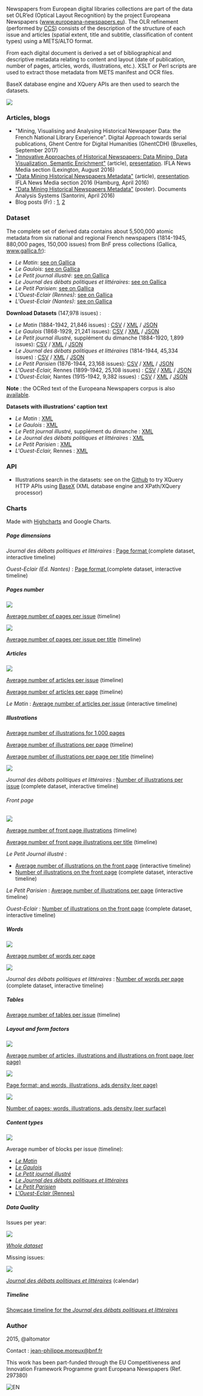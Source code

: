 Newspapers from European digital libraries collections are part of the data set OLR’ed (Optical Layout Recognition) by the project Europeana Newspapers (www.europeana-newspapers.eu). The OLR refinement (performed by [CCS](http://content-conversion.com)) consists of the description of the structure of each issue and articles (spatial extent, title and subtitle, classification of content types) using a METS/ALTO format.

From each digital document is derived a set of bibliographical and descriptive metadata relating to content and layout (date of publication, number of pages, articles, words, illustrations, etc.). XSLT or Perl scripts are used to extract those metadata from METS manifest and OCR files. 

BaseX database engine and XQuery APIs are then used to search the datasets.

![](https://altomator.files.wordpress.com/2016/01/3.png)


### Articles, blogs
- "Mining, Visualising and Analysing Historical Newspaper Data: the French National Library Experience". Digital Approach towards serial publications, Ghent Centre for Digital Humanities (GhentCDH) (Bruxelles, September 2017)
- ["Innovative Approaches of Historical Newspapers: Data Mining, Data Visualization, Semantic Enrichment"](http://www.euklides.fr/blog/altomator/EN-DM/article_en2.pdf) (article), [presentation](http://www.euklides.fr/blog/altomator/EN-DM/presentation_en2.pdf). IFLA News Media section (Lexington, August 2016)
- ["Data Mining Historical Newspapers Metadata"](http://www.euklides.fr/blog/altomator/EN-DM/article_en.pdf) (article), [presentation](http://www.euklides.fr/blog/altomator/EN-DM/slides_en.pdf). IFLA News Media section 2016 (Hamburg, April 2016)
- ["Data Mining Historical Newspapers Metadata"](http://www.euklides.fr/blog/altomator/EN-DM/poster_en.pdf) (poster). Documents Analysis Systems (Santorini, April 2016)
- Blog posts (Fr) : [1](https://altomator.wordpress.com/2016/01/17/presse-ancienne-data-mining), [2](http://gallica.bnf.fr/blog/04032016/verdun-1916-quand-la-presse-etait-censuree)


### Dataset
The complete set of derived data contains about 5,500,000 atomic metadata from six national and regional French newspapers (1814-1945, 880,000 pages, 150,000 issues) from BnF press collections (Gallica, www.gallica.fr):
- *Le Matin*: [see on Gallica](http://gallica.bnf.fr/ark:/12148/cb328123058/date)
- *Le Gaulois*: [see on Gallica](http://gallica.bnf.fr/ark:/12148/cb32779904b/date)
- *Le Petit journal illustré*: [see on Gallica](http://gallica.bnf.fr/ark:/12148/cb32836564q/date)
- *Le Journal des débats politiques et littéraires*: [see on Gallica](http://gallica.bnf.fr/ark:/12148/cb39294634r/date)
- *Le Petit Parisien*: [see on Gallica](http://gallica.bnf.fr/ark:/12148/cb34419111x/date)
- *L'Ouest-Eclair (Rennes)*: [see on Gallica](http://gallica.bnf.fr/ark:/12148/cb32830550k/date)
- *L'Ouest-Eclair (Nantes)*: [see on Gallica](http://gallica.bnf.fr/ark:/12148/cb41193663x/date)

**Download Datasets** (147,978 issues) :
- *Le Matin* (1884-1942, 21,846 issues) : [CSV](http://www.euklides.fr/blog/altomator/EN-DM/Datasets/CSV/matin.zip) /
[XML](http://www.euklides.fr/blog/altomator/EN-DM/Datasets/XML/matin.zip) / [JSON](http://www.euklides.fr/blog/altomator/EN-DM/Datasets/JSON/matin.zip)
- *Le Gaulois* (1868-1929, 21,241 issues): [CSV](http://www.euklides.fr/blog/altomator/EN-DM/Datasets/CSV/gaulois.zip) /
[XML](http://www.euklides.fr/blog/altomator/EN-DM/Datasets/XML/gaulois.zip) / [JSON](http://www.euklides.fr/blog/altomator/EN-DM/Datasets/JSON/gaulois.zip)
- *Le Petit journal illustré,* supplément du dimanche (1884-1920, 1,899 issues): [CSV](http://www.euklides.fr/blog/altomator/EN-DM/Datasets/CSV/PJI.zip) /
 [XML](http://www.euklides.fr/blog/altomator/EN-DM/Datasets/XML/PJI.zip) / [JSON](http://www.euklides.fr/blog/altomator/EN-DM/Datasets/JSON/PJI.zip) 
- *Le Journal des débats politiques et littéraires* (1814-1944, 45,334 issues) : [CSV](http://www.euklides.fr/blog/altomator/EN-DM/Datasets/CSV/JDPL.zip) /
[XML](http://www.euklides.fr/blog/altomator/EN-DM/Datasets/XML/JDPL.zip) / [JSON](http://www.euklides.fr/blog/altomator/EN-DM/Datasets/JSON/JDPL.zip) 
- *Le Petit Parisien* (1876-1944, 23,168 issues): [CSV](http://www.euklides.fr/blog/altomator/EN-DM/Datasets/CSV/petit_parisien.zip) / 
[XML](http://www.euklides.fr/blog/altomator/EN-DM/Datasets/XML/petit_parisien.zip) / [JSON](http://www.euklides.fr/blog/altomator/EN-DM/Datasets/JSON/petit_parisien.zip)
- *L'Ouest-Eclair,* Rennes (1899-1942, 25,108 issues) : [CSV](http://www.euklides.fr/blog/altomator/EN-DM/Datasets/CSV/OE-Rennes.zip) /
[XML](http://www.euklides.fr/blog/altomator/EN-DM/Datasets/XML/OE-Rennes.zip) / [JSON](http://www.euklides.fr/blog/altomator/EN-DM/Datasets/JSON/OE-Rennes.zip)
- *L'Ouest-Eclair,* Nantes (1915-1942, 9,382 issues) : [CSV](http://www.euklides.fr/blog/altomator/EN-DM/Datasets/CSV/OE-Nantes.zip) /
[XML](http://www.euklides.fr/blog/altomator/EN-DM/Datasets/XML/OE-Nantes.zip) / [JSON](http://www.euklides.fr/blog/altomator/EN-DM/Datasets/JSON/OE-Nantes.zip) 

**Note** : the OCRed text of the Europeana Newspapers corpus is also [available](http://data.theeuropeanlibrary.org/download/newspapers-by-country/README.html).

**Datasets with illustrations' caption text**
- *Le Matin*  : [XML](http://www.euklides.fr/blog/altomator/EN-DM/Datasets/XML/matin-captions.zip) 
- *Le Gaulois* : [XML](http://www.euklides.fr/blog/altomator/EN-DM/Datasets/XML/gaulois-captions.zip) 
- *Le Petit journal illustré,* supplément du dimanche : 
 [XML](http://www.euklides.fr/blog/altomator/EN-DM/Datasets/XML/PJI-captions.zip) 
- *Le Journal des débats politiques et littéraires*  : [XML](http://www.euklides.fr/blog/altomator/EN-DM/Datasets/XML/JDPL-captions.zip)  
- *Le Petit Parisien* : [XML](http://www.euklides.fr/blog/altomator/EN-DM/Datasets/XML/petit_parisien-captions.zip)
- *L'Ouest-Eclair,* Rennes : [XML](http://www.euklides.fr/blog/altomator/EN-DM/Datasets/XML/OE-captions.zip)

### API
- Illustrations search in the datasets: see on the [Github](https://github.com/altomator/EN-data_mining) to try XQuery HTTP APIs using [BaseX](http://basex.org) (XML database engine and XPath/XQuery processor)
 

### Charts

Made with [Highcharts](www.highcharts.com) and Google Charts.

##### Page dimensions
*Journal des débats politiques et littéraires* : [Page format ](http://www.euklides.fr/blog/altomator/EN-DM/Charts/Samples/Formats/timeline-format-JDPL_complete_interactive.htm) (complete dataset, interactive timeline)

*Ouest-Eclair (Ed. Nantes)* : [Page format ](http://www.euklides.fr/blog/altomator/EN-DM/Charts/Samples/Formats/timeline-format-Ouest-Eclair_complete_interactive.htm) (complete dataset, interactive timeline)

##### Pages number
![](http://www.euklides.fr/blog/altomator/EN-DM/Charts/Samples/Pages/pages-mean.png)

[Average number of pages per issue](http://www.euklides.fr/blog/altomator/EN-DM/Charts/Samples/Pages/timeline-mean.htm) (timeline)

![](http://www.euklides.fr/blog/altomator/EN-DM/Charts/Samples/Pages/pages.png)

[Average number of pages per issue per title](http://www.euklides.fr/blog/altomator/EN-DM/Charts/Samples/Pages/timeline-issue.htm) (timeline)

##### Articles
![](http://www.euklides.fr/blog/altomator/EN-DM/Charts/Samples/Articles/articles.png)

[Average number of articles per issue](http://www.euklides.fr/blog/altomator/EN-DM/Charts/Samples/Articles/timeline-issue.htm) (timeline)

[Average number of articles per page](http://www.euklides.fr/blog/altomator/EN-DM/Charts/Samples/Articles/timeline-page.htm) (timeline)

*Le Matin* : [Average number of articles per issue](http://www.euklides.fr/blog/altomator/EN-DM/Charts/Samples/Articles/timeline-issue-Le_Matin_interactive.htm) (interactive timeline)

##### Illustrations
[Average number of illustrations for 1,000 pages](http://www.euklides.fr/blog/altomator/EN-DM/Charts/Samples/Illustrations/mean-page.htm)

[Average number of illustrations per page](http://www.euklides.fr/blog/altomator/EN-DM/Charts/Samples/Illustrations/timeline-mean.htm) (timeline)

[Average number of illustrations per page per title](http://www.euklides.fr/blog/altomator/EN-DM/Charts/Samples/Illustrations/timeline-page.htm) (timeline)

![](http://www.euklides.fr/blog/altomator/EN-DM/Charts/Samples/Illustrations/illustrations-JDPL.png)

*Journal des débats politiques et littéraires* : [Number of illustrations per issue](http://www.euklides.fr/blog/altomator/EN-DM/Charts/Samples/Illustrations/timeline-illustrations-JDPL_complete_interactive.htm) (complete dataset, interactive timeline)


###### Front page

![](http://www.euklides.fr/blog/altomator/EN-DM/Charts/Samples/Illustrations/illustrations-front.png)

[Average number of front page illustrations](http://www.euklides.fr/blog/altomator/EN-DM/Charts/Samples/Illustrations/timeline-front-mean.htm) (timeline)

[Average number of front page illustrations per title](http://www.euklides.fr/blog/altomator/EN-DM/Charts/Samples/Illustrations/timeline-front.htm) (timeline)

*Le Petit Journal  illustré* : 
- [Average number of illustrations on the front page](http://www.euklides.fr/blog/altomator/EN-DM/Charts/Samples/Illustrations/timeline-front-LPJI_interactive.htm) (interactive timeline)
- [Number of illustrations on the front page](http://www.euklides.fr/blog/altomator/EN-DM/Charts/Samples/Illustrations/timeline-front-LPJI_complete_interactive.htm) (complete dataset, interactive timeline)

*Le Petit Parisien* : [Average number of illustrations per page](http://www.euklides.fr/blog/altomator/EN-DM/Charts/Samples/Illustrations/timeline-front-LPP_interactive.htm) (interactive timeline)

*Ouest-Eclair* : [Number of illustrations on the front page](http://www.euklides.fr/blog/altomator/EN-DM/Charts/Samples/Illustrations/timeline-front-Ouest-Eclair_complete_interactive.htm) (complete dataset, interactive timeline)


##### Words
![](http://www.euklides.fr/blog/altomator/EN-DM/Charts/Samples/Words/mean-words.png)

[Average number of words per page](http://www.euklides.fr/blog/altomator/EN-DM/Charts/Samples/Words/mean-page.htm)

![](http://www.euklides.fr/blog/altomator/EN-DM/Charts/Samples/Words/words-JDPL.png)

*Journal des débats politiques et littéraires* : [Number of words per page](http://www.euklides.fr/blog/altomator/EN-DM/Charts/Samples/Words/timeline-words-JDPL_complete_interactive.htm)  (complete dataset, interactive timeline)


##### Tables
[Average number of tables per issue](http://www.euklides.fr/blog/altomator/EN-DM/Charts/Samples/Tables/timeline-issue.htm) (timeline)



##### Layout and form factors
![](http://www.euklides.fr/blog/altomator/EN-DM/Charts/Samples/Articles/modern.png)

[Average number of articles, illustrations and illustrations on front page (per page)](http://www.euklides.fr/blog/altomator/EN-DM/Charts/Samples/Articles/modern_press.htm)

![](http://www.euklides.fr/blog/altomator/EN-DM/Charts/Samples/FormFactors/page-article-illus-ad.png)

[Page format; and words, illustrations, ads density (per page)](http://www.euklides.fr/blog/altomator/EN-DM/Charts/Samples/FormFactors/page-article-illus-ad.htm)

![](http://www.euklides.fr/blog/altomator/EN-DM/Charts/Samples/FormFactors/page-article-illus-ad-surface.png)

[Number of pages; words, illustrations, ads density (per surface)](http://www.euklides.fr/blog/altomator/EN-DM/Charts/Samples/FormFactors/page-article-illus-ad-surface.htm)

##### Content types
![](http://www.euklides.fr/blog/altomator/EN-DM/Charts/Samples/Content/content.png)

Average number of blocks per issue (timeline):

- [*Le Matin*](http://www.euklides.fr/blog/altomator/EN-DM/Charts/Samples/Content/Le_Matin.htm) 
- [*Le Gaulois*](http://www.euklides.fr/blog/altomator/EN-DM/Charts/Samples/Content/Le_Gaulois.htm) 
- [*Le Petit journal illustré*](http://www.euklides.fr/blog/altomator/EN-DM/Charts/Samples/Content/PJI.htm) 
- [*Le Journal des débats politiques et littéraires*](http://www.euklides.fr/blog/altomator/EN-DM/Charts/Samples/Content/JDPL.htm)
- [*Le Petit Parisien*](http://www.euklides.fr/blog/altomator/EN-DM/Charts/Samples/Content/Petit_Parisien.htm) 
- [*L'Ouest-Eclair* (Rennes)](http://www.euklides.fr/blog/altomator/EN-DM/Charts/Samples/Content/Ouest_Eclair.htm) 


##### Data Quality

Issues per year:

![](http://www.euklides.fr/blog/altomator/EN-DM/Charts/Samples/DataQuality/Issues_year.png)

[*Whole dataset*](http://www.euklides.fr/blog/altomator/EN-DM/Charts/Samples/DataQuality/Issues_year.htm)

Missing issues:

![](http://www.euklides.fr/blog/altomator/EN-DM/Charts/Samples/DataQuality/calendar.png)

[*Journal des débats politiques et littéraires*](http://www.euklides.fr/blog/altomator/EN-DM/Charts/Samples/Missing/JDPL.htm) (calendar)



##### Timeline
[Showcase timeline for the *Journal des débats politiques et littéraires* ](http://cdn.knightlab.com/libs/timeline/latest/embed/index.html?source=1g_5wor1L23oyUGoA8OVtqambhldaEn50V52j0gQs2tc&font=Bevan-PotanoSans&maptype=toner&lang=fr&start_at_slide=1&height=650)




### Author
2015, @altomator

Contact : jean-philippe.moreux@bnf.fr

This work has been part-funded through the EU Competitiveness and Innovation Framework Programme grant Europeana Newspapers (Ref. 297380)
 
![EN](http://www.marchermanger.fr/wp-content/uploads/2015/12/europeana_newspapers_logo.gif)
